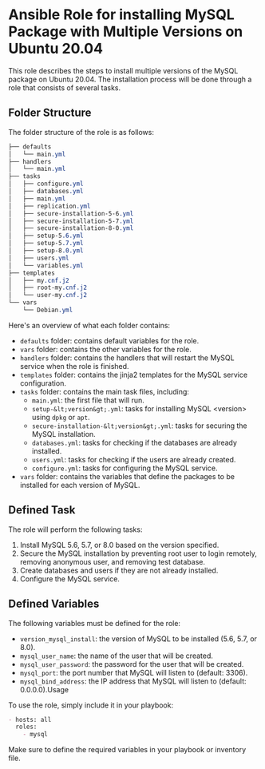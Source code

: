 # Ansible Role for installing MySQL Package with Multiple Versions on Ubuntu 20.04

This role describes the steps to install multiple versions of the MySQL package on Ubuntu 20.04. The installation process will be done through a role that consists of several tasks.

## Folder Structure

The folder structure of the role is as follows:
```css
├── defaults
│   └── main.yml
├── handlers
│   └── main.yml
├── tasks
│   ├── configure.yml
│   ├── databases.yml
│   ├── main.yml
│   ├── replication.yml
│   ├── secure-installation-5-6.yml
│   ├── secure-installation-5-7.yml
│   ├── secure-installation-8-0.yml
│   ├── setup-5.6.yml
│   ├── setup-5.7.yml
│   ├── setup-8.0.yml
│   ├── users.yml
│   └── variables.yml
├── templates
│   ├── my.cnf.j2
│   ├── root-my.cnf.j2
│   └── user-my.cnf.j2
└── vars
    └── Debian.yml
```

Here's an overview of what each folder contains:
- ```defaults``` folder: contains default variables for the role.
- ```vars``` folder: contains the other variables for the role.
- ```handlers``` folder: contains the handlers that will restart the MySQL service when the role is finished.
- ```templates``` folder: contains the jinja2 templates for the MySQL service configuration.
- ```tasks``` folder: contains the main task files, including:
  - ```main.yml```: the first file that will run.
  - ```setup-&lt;version&gt;.yml```: tasks for installing MySQL &lt;version&gt; using ```dpkg``` or ```apt```.
  - ```secure-installation-&lt;version&gt;.yml```: tasks for securing the MySQL installation.
  - ```databases.yml```: tasks for checking if the databases are already installed.
  - ```users.yml```: tasks for checking if the users are already created.
  - ```configure.yml```: tasks for configuring the MySQL service.
- ```vars``` folder: contains the variables that define the packages to be installed for each version of MySQL.

## Defined Task

The role will perform the following tasks:
1. Install MySQL 5.6, 5.7, or 8.0 based on the version specified.
2. Secure the MySQL installation by preventing root user to login remotely, removing anonymous user, and removing test database.
3. Create databases and users if they are not already installed.
4. Configure the MySQL service.

## Defined Variables

The following variables must be defined for the role:
- ```version_mysql_install```: the version of MySQL to be installed (5.6, 5.7, or 8.0).
- ```mysql_user_name```: the name of the user that will be created.
- ```mysql_user_password```: the password for the user that will be created.
- ```mysql_port```: the port number that MySQL will listen to (default: 3306).
- ```mysql_bind_address```: the IP address that MySQL will listen to (default: 0.0.0.0).Usage


To use the role, simply include it in your playbook:

```markdown
- hosts: all
  roles:
    - mysql
```

Make sure to define the required variables in your playbook or inventory file.

